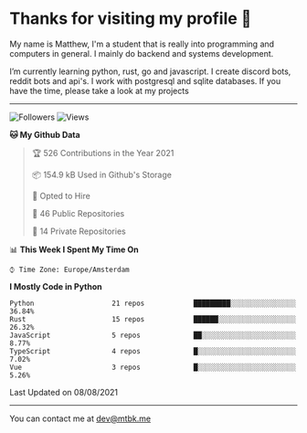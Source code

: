 # Thanks for visiting my profile 👋
My name is Matthew, I'm a student that is really into programming and computers in general. I mainly do backend and systems development.


I’m currently learning python, rust, go and javascript. I create discord bots, reddit bots and api's. I work with postgresql and sqlite databases. If you have the time, please take a look at my projects

---
![Followers](https://img.shields.io/github/followers/DankDumpster?style=social)
![Views](https://komarev.com/ghpvc/?username=DankDumpster&style=flat-square&color=green)
<!--START_SECTION:waka-->
**🐱 My Github Data** 

> 🏆 526 Contributions in the Year 2021
 > 
> 📦 154.9 kB Used in Github's Storage 
 > 
> 💼 Opted to Hire
 > 
> 📜 46 Public Repositories 
 > 
> 🔑 14 Private Repositories  
 > 
📊 **This Week I Spent My Time On** 

```text
⌚︎ Time Zone: Europe/Amsterdam

```

**I Mostly Code in Python** 

```text
Python                   21 repos            █████████░░░░░░░░░░░░░░░░   36.84% 
Rust                     15 repos            ██████░░░░░░░░░░░░░░░░░░░   26.32% 
JavaScript               5 repos             ██░░░░░░░░░░░░░░░░░░░░░░░   8.77% 
TypeScript               4 repos             █░░░░░░░░░░░░░░░░░░░░░░░░   7.02% 
Vue                      3 repos             █░░░░░░░░░░░░░░░░░░░░░░░░   5.26%

```



 Last Updated on 08/08/2021
<!--END_SECTION:waka-->
-------

You can contact me at dev@mtbk.me
